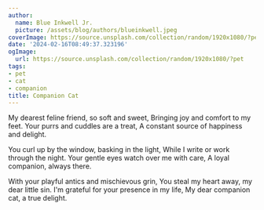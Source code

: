 ```yaml
---
author:
  name: Blue Inkwell Jr.
  picture: /assets/blog/authors/blueinkwell.jpeg
coverImage: https://source.unsplash.com/collection/random/1920x1080/?pet
date: '2024-02-16T08:49:37.323196'
ogImage:
  url: https://source.unsplash.com/collection/random/1920x1080/?pet
tags:
- pet
- cat
- companion
title: Companion Cat
---
```


My dearest feline friend, so soft and sweet,
Bringing joy and comfort to my feet.
Your purrs and cuddles are a treat,
A constant source of happiness and delight.

You curl up by the window, basking in the light,
While I write or work through the night.
Your gentle eyes watch over me with care,
A loyal companion, always there.

With your playful antics and mischievous grin,
You steal my heart away, my dear little sin.
I'm grateful for your presence in my life,
My dear companion cat, a true delight.